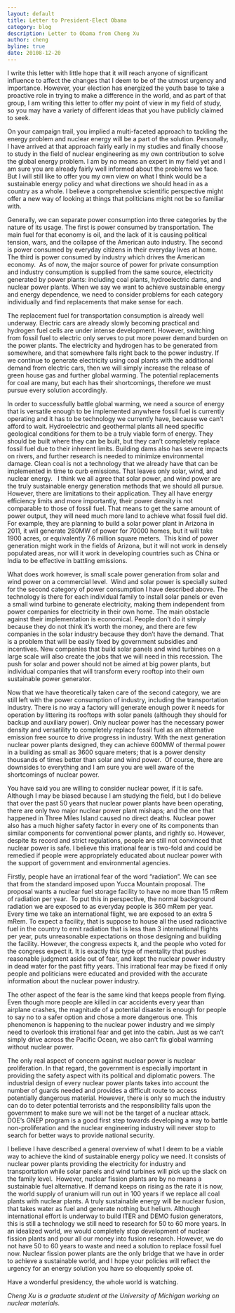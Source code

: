 ```yaml
---
layout: default
title: Letter to President-Elect Obama 
category: blog
description: Letter to Obama from Cheng Xu
author: cheng
byline: true
date: 20108-12-20
---
```

<div class="row">
<div class="col-md-8" markdown="1">


I write this letter with little hope
that it will reach anyone of significant influence to affect the changes that I
deem to be of the utmost urgency and importance. However, your election has
energized the youth base to take a proactive role in trying to make a
difference in the world, and as part of that group, I am writing this letter to
offer my point of view in my field of study, so you may have a variety of
different ideas that you have publicly claimed to seek.  

On
your campaign trail, you implied a multi-faceted approach to tackling the
energy problem and nuclear energy will be a part of the solution. Personally, I
have arrived at that approach fairly early in my studies and finally choose to
study in the field of nuclear engineering as my own contribution to solve the
global energy problem. I am by no means an expert in my field yet and I am sure
you are already fairly well informed about the problems we face. But I will
still like to offer you my own view on what I think would be a sustainable
energy policy and what directions we should head in as a country as a whole. I
believe a comprehensive scientific perspective might offer a new way of looking
at things that politicians might not be so familiar with. 

Generally, we can separate power consumption into three categories
by the nature of its usage. The first is power consumed by transportation. The
main fuel for that economy is oil, and the lack of it is causing political
tension, wars, and the collapse of the American auto industry. The second is
power consumed by everyday citizens in their everyday lives at home. The third
is power consumed by industry which drives the American economy.  As of now,
the major source of power for private consumption and industry consumption is
supplied from the same source, electricity generated by power plants: including
coal plants, hydroelectric dams, and nuclear power plants. When we say we want
to achieve sustainable energy and energy dependence, we need to consider
problems for each category individually and find replacements that make sense
for each. 

The replacement fuel for transportation consumption
is already well underway. Electric cars are already slowly becoming practical
and hydrogen fuel cells are under intense development. However, switching from
fossil fuel to electric only serves to put more power demand burden on the
power plants. The electricity and hydrogen has to be generated from somewhere,
and that somewhere falls right back to the power industry. If we continue to
generate electricity using coal plants with the additional demand from electric
cars, then we will simply increase the release of green house gas and further
global warming. The potential replacements for coal are many, but each has
their shortcomings, therefore we must pursue every solution accordingly. 

In order to successfully battle global warming, we need a source of
energy that is versatile enough to be implemented anywhere fossil fuel is
currently operating and it has to be technology we currently have, because we
can’t afford to wait. Hydroelectric and geothermal plants all need specific
geological conditions for them to be a truly viable form of energy. They should
be built where they can be built, but they can’t completely replace fossil fuel
due to their inherent limits. Building dams also has severe impacts on rivers,
and further research is needed to minimize environmental damage. Clean coal is
not a technology that we already have that can be implemented in time to curb
emissions. That leaves only solar, wind, and nuclear energy. 
 
I think we all agree that solar power, and wind power are the truly
sustainable energy generation methods that we should all pursue. However, there
are limitations to their application. They all have energy efficiency limits
and more importantly, their power density is not comparable to those of fossil
fuel. That means to get the same amount of power output, they will need much
more land to achieve what fossil fuel did. For example, they are planning to
build a solar power plant in Arizona in 2011, it will generate 280MW of power
for 70000 homes, but it will take 1900 acres, or equivalently 7.6 million
square meters.  This kind of power generation might work in the fields of
Arizona, but it will not work in densely populated areas, nor will it work in
developing countries such as China or India to be effective in battling
emissions. 

What does work however, is small scale power
generation from solar and wind power on a commercial level.  Wind and solar
power is specially suited for the second category of power consumption I have
described above. The technology is there for each individual family to install
solar panels or even a small wind turbine to generate electricity, making them
independent from power companies for electricity in their own home. The main
obstacle against their implementation is economical. People don’t do it simply
because they do not think it’s worth the money, and there are few companies in
the solar industry because they don’t have the demand. That is a problem that
will be easily fixed by government subsidies and incentives. New companies that
build solar panels and wind turbines on a large scale will also create the jobs
that we will need in this recession. The push for solar and power should not be
aimed at big power plants, but individual companies that will transform every
rooftop into their own sustainable power generator. 

Now that
we have theoretically taken care of the second category, we are still left with
the power consumption of industry, including the transportation industry. There
is no way a factory will generate enough power it needs for operation by
littering its rooftops with solar panels (although they should for backup and
auxiliary power). Only nuclear power has the necessary power density and
versatility to completely replace fossil fuel as an alternative emission free
source to drive progress in industry. With the next generation nuclear power
plants designed, they can achieve 600MW of thermal power in a building as small
as 3600 square meters; that is a power density thousands of times better than
solar and wind power.  Of course, there are downsides to everything and I am
sure you are well aware of the shortcomings of nuclear power. 

You have said you are willing to consider nuclear power, if it is
safe. Although I may be biased because I am studying the field, but I do
believe that over the past 50 years that nuclear power plants have been
operating, there are only two major nuclear power plant mishaps; and the one
that happened in Three Miles Island caused no direct deaths. Nuclear power also
has a much higher safety factor in every one of its components than similar
components for conventional power plants, and rightly so. However, despite its
record and strict regulations, people are still not convinced that nuclear
power is safe. I believe this irrational fear is two-fold and could be remedied
if people were appropriately educated about nuclear power with the support of
government and environmental agencies.  

Firstly, people have
an irrational fear of the word “radiation”. We can see that from the standard
imposed upon Yucca Mountain proposal. The proposal wants a nuclear fuel storage
facility to have no more than 15 mRem of radiation per year.  To put this in
perspective, the normal background radiation we are exposed to as everyday
people is 360 mRem per year. Every time we take an international flight, we are
exposed to an extra 5 mRem. To expect a facility, that is suppose to house all
the used radioactive fuel in the country to emit radiation that is less than 3
international flights per year, puts unreasonable expectations on those
designing and building the facility. However, the congress expects it, and the
people who voted for the congress expect it. It is exactly this type of
mentality that pushes reasonable judgment aside out of fear, and kept the
nuclear power industry in dead water for the past fifty years. This irrational
fear may be fixed if only people and politicians were educated and provided
with the accurate information about the nuclear power industry.

The other aspect of the fear is the same kind that keeps people from
flying. Even though more people are killed in car accidents every year than
airplane crashes, the magnitude of a potential disaster is enough for people to
say no to a safer option and chose a more dangerous one. This phenomenon is
happening to the nuclear power industry and we simply need to overlook this
irrational fear and get into the cabin. Just as we can’t simply drive across
the Pacific Ocean, we also can’t fix global warming without nuclear power.


The only real aspect of concern against nuclear
power is nuclear proliferation. In that regard, the government is especially
important in providing the safety aspect with its political and diplomatic
powers. The industrial design of every nuclear power plants takes into account
the number of guards needed and provides a difficult route to access
potentially dangerous material. However, there is only so much the industry can
do to deter potential terrorists and the responsibility falls upon the
government to make sure we will not be the target of a nuclear attack. DOE’s
GNEP program is a good first step towards developing a way to battle
non-proliferation and the nuclear engineering industry will never stop to
search for better ways to provide national security.


I believe I have described a general overview of what I deem to be a viable way
to achieve the kind of sustainable energy policy we need. It consists of
nuclear power plants providing the electricity for industry and transportation
while solar panels and wind turbines will pick up the slack on the family
level.  However, nuclear fission plants are by no means a sustainable fuel
alternative. If demand keeps on rising as the rate it is now, the world supply
of uranium will run out in 100 years if we replace all coal plants with nuclear
plants. A truly sustainable energy will be nuclear fusion, that takes water as
fuel and generate nothing but helium. Although international effort is underway
to build ITER and DEMO fusion generators, this is still a technology we still
need to research for 50 to 60 more years. In an idealized world, we would
completely stop development of nuclear fission plants and pour all our money
into fusion research. However, we do not have 50 to 60 years to waste and need
a solution to replace fossil fuel now. Nuclear fission power plants are the
only bridge that we have in order to achieve a sustainable world, and I hope
your policies will reflect the urgency for an energy solution you have so
eloquently spoke of.

Have a wonderful presidency, the whole world is watching.

*Cheng Xu is a graduate student at the University of Michigan working on nuclear
materials.*

</div>
</div>
